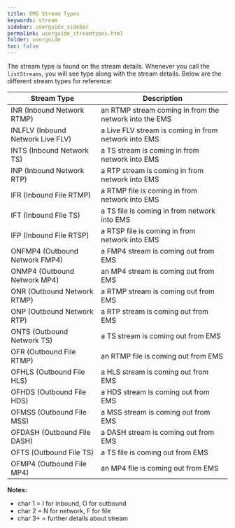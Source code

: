 ```yaml
---
title: EMS Stream Types
keywords: stream
sidebar: userguide_sidebar
permalink: userguide_streamtypes.html
folder: userguide
toc: false
---
```


The stream type is found on the stream details. Whenever you call the `listStreams`, you will see type along with the stream details. Below are the different stream types for reference:

| Stream Type                       | Description                              |
| --------------------------------- | ---------------------------------------- |
| INR (Inbound Network RTMP)        | an RTMP stream coming in from the network into the EMS |
| INLFLV (Inbound Network Live FLV) | a Live FLV stream is coming in from network into EMS |
| INTS (Inbound Network TS)         | a TS stream is coming in from network into EMS |
| INP (Inbound Network RTP)         | a RTP stream is coming in from network into EMS |
| IFR (Inbound File RTMP)           | a RTMP file is coming in from network into EMS |
| IFT (Inbound FIle TS)             | a TS file is coming in from network into EMS |
| IFP (Inbound File RTSP)           | a RTSP file is coming in from network into EMS |
| ONFMP4 (Outbound Network FMP4)    | a FMP4 stream is coming out from EMS     |
| ONMP4 (Outbound Network MP4)      | an MP4 stream is coming out from EMS     |
| ONR (Outbound Network RTMP)       | a RTMP stream is coming out from EMS     |
| ONP  (Outbound Network RTP)       | a RTP stream is coming out from EMS      |
| ONTS (Outbound Network TS)        | a TS stream is coming out from EMS       |
| OFR (Outbound File RTMP)          | an RTMP file is coming out from EMS      |
| OFHLS (Outbound File HLS)         | a HLS stream is coming out from EMS      |
| OFHDS (Outbound File HDS)         | a HDS stream is coming out from EMS      |
| OFMSS (Outbound File MSS)         | a MSS stream is coming out from EMS      |
| OFDASH (Outbound File DASH)       | a DASH stream is coming out from EMS     |
| OFTS (Outbound File TS)           | a TS file is coming out from EMS         |
| OFMP4 (Outbound File MP4)         | an MP4 file is coming out from EMS       |

**Notes:**

- char 1 = I for inbound, O for outbound
- char 2 = N for network, F for file
- char 3+ = further details about stream